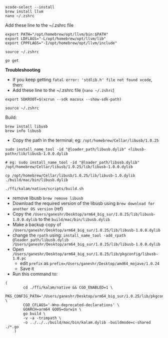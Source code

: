 ```shell script
xcode-select --install
brew install llvm
nano ~/.zshrc
```

Add these line to the ~/.zshrc file

```shell
export PATH="/opt/homebrew/opt/llvm/bin:$PATH"
export LDFLAGS="-L/opt/homebrew/opt/llvm/lib"
export CPPFLAGS="-I/opt/homebrew/opt/llvm/include"
```

```shell
source ~/.zshrc
```

```shell script
go get
```


**Troubleshooting**
- If you keep getting `fatal error: 'stdlib.h' file not found xcode`, then:
- Add these line to the ~/.zshrc file (`nano ~/.zshrc`)

```shell
export SDKROOT=$(xcrun --sdk macosx --show-sdk-path)
```

```shell
source ~/.zshrc
```

Build:

```shell
brew install libusb
brew info libusb
```

- Copy the path in the terminal; eg: `/opt/homebrew/Cellar/libusb/1.0.25`

```shell script
sudo install_name_tool -id "@loader_path/libusb.dylib" <libusb-path>/lib/libusb-1.0.0.dylib

# eg: sudo install_name_tool -id "@loader_path/libusb.dylib" /opt/homebrew/Cellar/libusb/1.0.25/lib/libusb-1.0.0.dylib

cp /opt/homebrew/Cellar/libusb/1.0.25/lib/libusb-1.0.dylib  ./build/mac/bin/libusb.dylib
```

```shell
./ffi/kalam/native/scripts/build.sh
```


- remove libusb `brew remove libusb`
- Download the required version of the libusb using `Brew download for another OS version` (ref)
- Copy the `/Users/ganeshr/Desktop/arm64_big_sur/1.0.25/lib/libusb-1.0.0.dylib` to the `build/mac/bin/libusb.dylib`
- Make a backup copy of `/Users/ganeshr/Desktop/arm64_big_sur/1.0.25/lib/libusb-1.0.0.dylib`
- change the `rpath` using: `install_name_tool -add_rpath @loader_path/libusb.dylib /Users/ganeshr/Desktop/arm64_big_sur/1.0.25/lib/libusb-1.0.0.dylib`
- Open `/Users/ganeshr/Desktop/arm64_big_sur/1.0.25/lib/pkgconfig/libusb-1.0.pc`
    - edit `prefix` as `prefix=/Users/ganeshr/Desktop/amd64_mojave/1.0.24`
    - Save it
- Run this command to:
```shell
(  
        cd ./ffi/kalam/native && CGO_ENABLED=1 \
        PKG_CONFIG_PATH='/Users/ganeshr/Desktop/arm64_big_sur/1.0.25/lib/pkgconfig' \
        CGO_CFLAGS='-Wno-deprecated-declarations' \
        GOARCH=arm64 GOOS=darwin \
        go build \
        -v -a -trimpath \
        -o ../../../build/mac/bin/kalam.dylib -buildmode=c-shared ./*.go
    )
```
